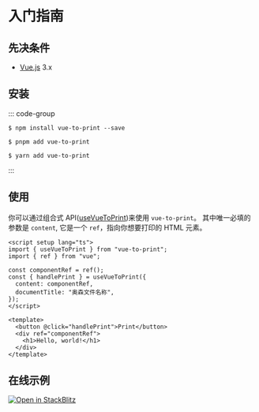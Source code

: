 # 入门指南

## 先决条件

- [Vue.js](https://vuejs.org/) 3.x

## 安装

::: code-group

```shell [npm]
$ npm install vue-to-print --save
```

```shell [pnpm]
$ pnpm add vue-to-print
```

```shell [yarn]
$ yarn add vue-to-print
```

:::

## 使用

你可以通过组合式 API([useVueToPrint](basic-usage.md#print-using-hook-recommended))来使用 `vue-to-print`。
其中唯一必填的参数是 `content`, 它是一个 `ref`，指向你想要打印的 HTML 元素。

```vue {7}
<script setup lang="ts">
import { useVueToPrint } from "vue-to-print";
import { ref } from "vue";

const componentRef = ref();
const { handlePrint } = useVueToPrint({
  content: componentRef,
  documentTitle: "奥森文件名称",
});
</script>

<template>
  <button @click="handlePrint">Print</button>
  <div ref="componentRef">
    <h1>Hello, world!</h1>
  </div>
</template>
```

## 在线示例

<a href="https://stackblitz.com/edit/vitejs-vite-32bxkk?file=src%2Fcomponents%2FComponentToPrint.vue">
  <img
    alt="Open in StackBlitz"
    src="https://developer.stackblitz.com/img/open_in_stackblitz.svg"
  />
</a>
